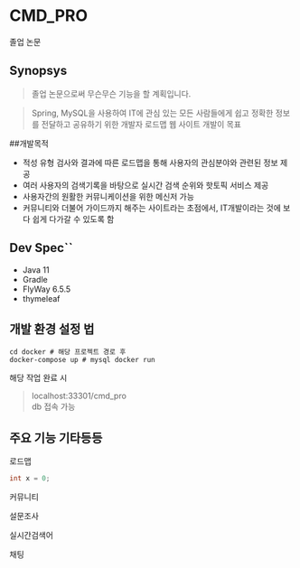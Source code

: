 # CMD_PRO

졸업 논문
## Synopsys
> 졸업 논문으로써 무슨무슨 기능을 할 계획입니다.

> Spring, MySQL을 사용하여 IT에 관심 있는 모든 사람들에게 쉽고 정확한 정보를 전달하고 공유하기 위한 개발자 로드맵 웹 사이트 개발이 목표

##개발목적
- 적성 유형 검사와 결과에 따른 로드맵을 통해 사용자의 관심분야와 관련된 정보 제공
- 여러 사용자의 검색기록을 바탕으로 실시간 검색 순위와 핫토픽 서비스 제공
- 사용자간의 원활한 커뮤니케이션을 위한 메신저 가능
- 커뮤니티와 더불어 가이드까지 해주는 사이트라는 초점에서, IT개발이라는 것에 보다 쉽게 다가갈 수 있도록 함

## Dev Spec``
- Java 11
- Gradle
- FlyWay 6.5.5
- thymeleaf

## 개발 환경 설정 법
```shell
cd docker # 해당 프로젝트 경로 후
docker-compose up # mysql docker run
```
해당 작업 완료 시
> localhost:33301/cmd_pro<br>
> db 접속 가능

## 주요 기능 기타등등
로드맵
```java
int x = 0;
```
커뮤니티

설문조사

실시간검색어

채팅